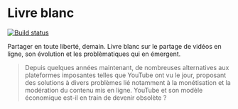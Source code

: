 # Livre blanc

[![Build status](https://github.com/SundownDEV/livre-blanc-video/workflows/Documentation%20CI/badge.svg?style=flat-square)](https://github.com/sundowndev/livre-blanc-video/actions)

Partager en toute liberté, demain. Livre blanc sur le partage de vidéos en ligne, son évolution et les problèmatiques qui en émergent.

>Depuis quelques années maintenant, de nombreuses alternatives aux plateformes imposantes telles que YouTube ont vu le jour, proposant des solutions à divers problèmes lié notamment à la monétisation et la modération du contenu mis en ligne. YouTube et son modèle économique est-il en train de devenir obsolète ?
